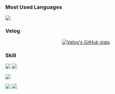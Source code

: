 <h3 align="left">Most Used Languages</h3>
<p align="left">
  <a href="https://github.com/eunoia73">
    <img align="center" src="https://github-readme-stats.vercel.app/api/top-langs/?username=eunoia73&layout=compact&hide=css,scss" />
  </a>
</p>


<h3 align="left">Velog</h3>
<div align="left" style="text-align:center">
<a href="https://velog.io/@eunoia73/post>
  
[![Velog's GitHub stats](https://velog-readme-stats.vercel.app/api?name=eunoia73&color=dark)](https://github.com/eunoia73/velog-readme-stats)

</a>
</div>


### Skill
<img src="https://img.shields.io/badge/spring-20232a.svg?style=for-the-badge&logo=spring&logoColor=#6DB33F" /> <img src="https://img.shields.io/badge/springboot-20232a.svg?style=for-the-badge&logo=spring Boot&logoColor=#6DB33F" />

<img src="https://img.shields.io/badge/mysql-20232a.svg?style=for-the-badge&logo=mysql&logoColor=##4479A1" /> 

<img src="https://img.shields.io/badge/amazonec2-20232a.svg?style=for-the-badge&logo=amazonec2&logoColor=##FF9900" /> <img src="https://img.shields.io/badge/amazonrds-20232a.svg?style=for-the-badge&logo=amazonrds&logoColor=##527FFF" />


<!--
**eunoia73/eunoia73** is a ✨ _special_ ✨ repository because its `README.md` (this file) appears on your GitHub profile.

Here are some ideas to get you started:

- 🔭 I’m currently working on ...
- 🌱 I’m currently learning ...
- 👯 I’m looking to collaborate on ...
- 🤔 I’m looking for help with ...
- 💬 Ask me about ...
- 📫 How to reach me: ...
- 😄 Pronouns: ...
- ⚡ Fun fact: ...
-->
